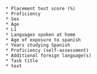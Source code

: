     * Placement test score (%)
    * Proficiency
    * Sex
    * Age
    * L1
    * Languages spoken at home
    * Age of exposure to spanish
    * Years studying Spanish
    * Proficiency (self-assessment)
    * Additional foreign language(s)
    * Task title
    * text
